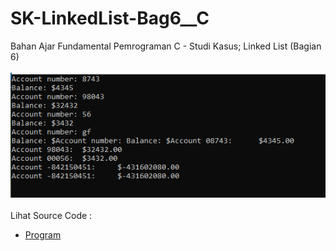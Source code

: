 # SK-LinkedList-Bag6__C
Bahan Ajar Fundamental Pemrograman C - Studi Kasus; Linked List (Bagian 6)<br><br>
<img src="https://github.com/RizkyKhapidsyah/SK-LinkedList-Bag6__C/blob/master/SK-LinkedList-Bag6__C/Result/001.PNG"><br><br>
Lihat Source Code : <br>
- <a href="https://github.com/RizkyKhapidsyah/SK-LinkedList-Bag6__C/blob/master/SK-LinkedList-Bag6__C/Source.c">Program</a>
